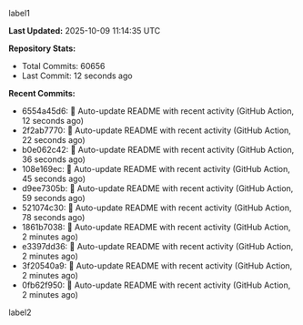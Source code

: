 
label1 
<!-- ACTIVITY_START -->
**Last Updated:** 2025-10-09 11:14:35 UTC

**Repository Stats:**
- Total Commits: 60656
- Last Commit: 12 seconds ago

**Recent Commits:**
- 6554a45d6: 🤖 Auto-update README with recent activity (GitHub Action, 12 seconds ago)
- 2f2ab7770: 🤖 Auto-update README with recent activity (GitHub Action, 22 seconds ago)
- b0e062c42: 🤖 Auto-update README with recent activity (GitHub Action, 36 seconds ago)
- 108e169ec: 🤖 Auto-update README with recent activity (GitHub Action, 45 seconds ago)
- d9ee7305b: 🤖 Auto-update README with recent activity (GitHub Action, 59 seconds ago)
- 521074c30: 🤖 Auto-update README with recent activity (GitHub Action, 78 seconds ago)
- 1861b7038: 🤖 Auto-update README with recent activity (GitHub Action, 2 minutes ago)
- e3397dd36: 🤖 Auto-update README with recent activity (GitHub Action, 2 minutes ago)
- 3f20540a9: 🤖 Auto-update README with recent activity (GitHub Action, 2 minutes ago)
- 0fb62f950: 🤖 Auto-update README with recent activity (GitHub Action, 2 minutes ago)
<!-- ACTIVITY_END -->

label2
